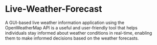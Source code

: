 # Live-Weather-Forecast

A GUI-based live weather information application using the OpenWeatherMap API is a useful and user-friendly tool that helps individuals stay informed about weather conditions in real-time, enabling them to make informed decisions based on the weather forecasts.
